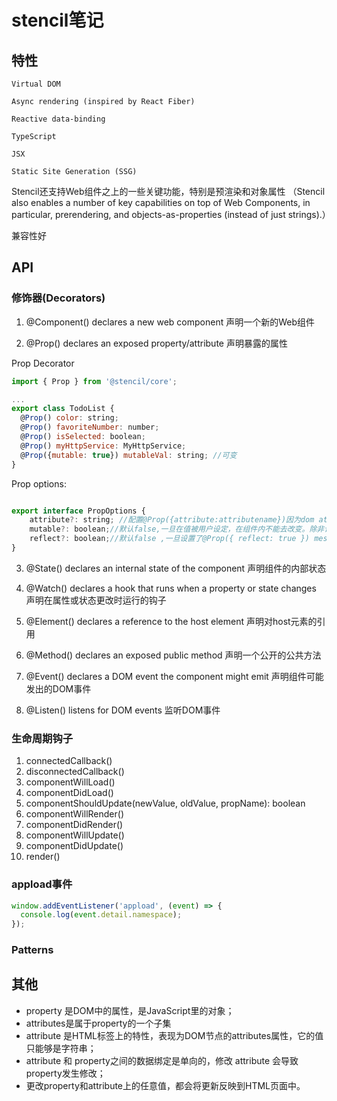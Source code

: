 <!--
 * @Description: 
 * @Author: yanyuanfeng
 * @Date: 2021-03-09 14:25:32
 * @LastEditors: yanyuanfeng
 * @LastEditTime: 2021-03-10 11:12:28
-->
# stencil笔记

## 特性

    Virtual DOM

    Async rendering (inspired by React Fiber)
    
    Reactive data-binding

    TypeScript

    JSX
    
    Static Site Generation (SSG)

Stencil还支持Web组件之上的一些关键功能，特别是预渲染和对象属性
（Stencil also enables a number of key capabilities on top of Web Components, in particular, prerendering, and objects-as-properties (instead of just strings).）

兼容性好

## API

### 修饰器(Decorators)

1. @Component() declares a new web component 声明一个新的Web组件

2. @Prop() declares an exposed property/attribute 声明暴露的属性

Prop Decorator
```javascript
import { Prop } from '@stencil/core';

...
export class TodoList {
  @Prop() color: string;
  @Prop() favoriteNumber: number;
  @Prop() isSelected: boolean;
  @Prop() myHttpService: MyHttpService;
  @Prop({mutable: true}) mutableVal: string; //可变
}
```

Prop options:

```javascript

export interface PropOptions {
    attribute?: string; //配置@Prop({attribute:attributename})因为dom attribute只接受sting 设置的是attributes
    mutable?: boolean;//默认false,一旦在值被用户设定，在组件内不能去改变。除非该属性设置true，可变
    reflect?: boolean;//默认false ,一旦设置了@Prop({ reflect: true }) message = 'Hello';attributes 相当于<tag massage="hello"></tag>
}
```

3. @State() declares an internal state of the component  声明组件的内部状态

4. @Watch() declares a hook that runs when a property or state changes  声明在属性或状态更改时运行的钩子
5. @Element() declares a reference to the host element 声明对host元素的引用
6. @Method() declares an exposed public method  声明一个公开的公共方法
7. @Event() declares a DOM event the component might emit 声明组件可能发出的DOM事件
8. @Listen() listens for DOM events 监听DOM事件

### 生命周期钩子

1. connectedCallback()
2. disconnectedCallback()
3. componentWillLoad()
4. componentDidLoad()
5. componentShouldUpdate(newValue, oldValue, propName): boolean
6. componentWillRender()
7. componentDidRender()
8. componentWillUpdate()
9. componentDidUpdate()
10. render()

### appload事件

```javascript
window.addEventListener('appload', (event) => {
  console.log(event.detail.namespace);
});
```

### Patterns


## 其他

- property 是DOM中的属性，是JavaScript里的对象；
- attributes是属于property的一个子集
- attribute 是HTML标签上的特性，表现为DOM节点的attributes属性，它的值只能够是字符串；
- attribute 和 property之间的数据绑定是单向的，修改 attribute 会导致 property发生修改；
- 更改property和attribute上的任意值，都会将更新反映到HTML页面中。
